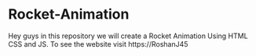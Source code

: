 # Rocket-Animation
Hey guys in this repository we will create a Rocket Animation Using HTML CSS and JS. To see the website visit https://RoshanJ45
